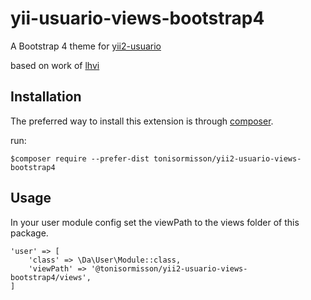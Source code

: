 # yii-usuario-views-bootstrap4
A Bootstrap 4 theme for [yii2-usuario](https://github.com/2amigos/yii2-usuario)

based on work of [lhvi](https://github.com/2amigos/yii2-usuario/pull/437)

## Installation

The preferred way to install this extension is through [composer](http://getcomposer.org/download/).

run:

```$composer require --prefer-dist tonisormisson/yii2-usuario-views-bootstrap4```

## Usage

In your user module config set the viewPath to the views folder of this package.

```
'user' => [
    'class' => \Da\User\Module::class,
    'viewPath' => '@tonisormisson/yii2-usuario-views-bootstrap4/views',
]
```
